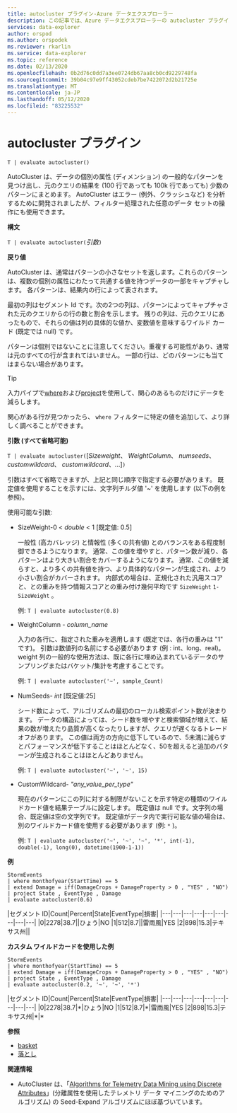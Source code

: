 ```yaml
---
title: autocluster プラグイン-Azure データエクスプローラー
description: この記事では、Azure データエクスプローラーの autocluster プラグインについて説明します。
services: data-explorer
author: orspod
ms.author: orspodek
ms.reviewer: rkarlin
ms.service: data-explorer
ms.topic: reference
ms.date: 02/13/2020
ms.openlocfilehash: 0b2d76c0dd7a3ee0724db67aa8cb0cd9229748fa
ms.sourcegitcommit: 39b04c97e9ff43052cdeb7be7422072d2b21725e
ms.translationtype: MT
ms.contentlocale: ja-JP
ms.lasthandoff: 05/12/2020
ms.locfileid: "83225532"
---
```

# <a name="autocluster-plugin"></a>autocluster プラグイン

```kusto
T | evaluate autocluster()
```

AutoCluster は、データの個別の属性 (ディメンション) の一般的なパターンを見つけ出し、元のクエリの結果を (100 行であっても 100k 行であっても) 少数のパターンにまとめます。 AutoCluster はエラー (例外、クラッシュなど) を分析するために開発されましたが、フィルター処理された任意のデータ セットの操作にも使用できます。 

**構文**

`T | evaluate autocluster(`*引数*`)`

**戻り値**

AutoCluster は、通常はパターンの小さなセットを返します。これらのパターンは、複数の個別の属性にわたって共通する値を持つデータの一部をキャプチャします。 各パターンは、結果内の行によって表されます。 

最初の列はセグメント Id です。次の2つの列は、パターンによってキャプチャされた元のクエリからの行の数と割合を示します。 残りの列は、元のクエリにあったもので、それらの値は列の具体的な値か、変数値を意味するワイルド カード (既定では null) です。 

パターンは個別ではないことに注意してください。重複する可能性があり、通常は元のすべての行が含まれてはいません。 一部の行は、どのパターンにも当てはまらない場合があります。

> [!TIP]
> 入力パイプで[where](./whereoperator.md)および[project](./projectoperator.md)を使用して、関心のあるものだけにデータを減らします。
>
> 関心がある行が見つかったら、 `where` フィルターに特定の値を追加して、より詳しく調べることができます。

**引数 (すべて省略可能)**

`T | evaluate autocluster(`[*Sizeweight*、 *WeightColumn*、 *numseeds*、 *customwildcard*、 *customwildcard*、...]`)`

引数はすべて省略できますが、上記と同じ順序で指定する必要があります。 既定値を使用することを示すには、文字列チルダ値 '~' を使用します (以下の例を参照)。

使用可能な引数:

* SizeWeight-0 < *double* < 1 [既定値: 0.5]

    一般性 (高カバレッジ) と情報性 (多くの共有値) とのバランスをある程度制御できるようになります。 通常、この値を増やすと、パターン数が減り、各パターンはより大きい割合をカバーするようになります。 通常、この値を減らすと、より多くの共有値を持つ、より具体的なパターンが生成され、より小さい割合がカバーされます。 内部式の場合は、正規化された汎用スコアと、との重みを持つ情報スコアとの重み付け幾何平均です `SizeWeight` `1-SizeWeight` 。 

    例: `T | evaluate autocluster(0.8)`

* WeightColumn - *column_name*

    入力の各行に、指定された重みを適用します (既定では、各行の重みは "1" です)。 引数は数値列の名前にする必要があります (例 : int、long、real)。 weight 列の一般的な使用方法は、既に各行に埋め込まれているデータのサンプリングまたはバケット/集計を考慮することです。
    
    例: `T | evaluate autocluster('~', sample_Count)` 

* NumSeeds- *int* [既定値:25] 

    シード数によって、アルゴリズムの最初のローカル検索ポイント数が決まります。 データの構造によっては、シード数を増やすと検索領域が増えて、結果の数が増えたり品質が高くなったりしますが、クエリが遅くなるトレードオフがあります。 この値は両方の方向に低下しているので、5未満に減らすとパフォーマンスが低下することはほとんどなく、50を超えると追加のパターンが生成されることはほとんどありません。

    例: `T | evaluate autocluster('~', '~', 15)`

* CustomWildcard- *"any_value_per_type"*

    現在のパターンにこの列に対する制限がないことを示す特定の種類のワイルドカード値を結果テーブルに設定します。
    既定値は null です。文字列の場合、既定値は空の文字列です。 既定値がデータ内で実行可能な値の場合は、別のワイルドカード値を使用する必要があります (例: `*` )。

    例: `T | evaluate autocluster('~', '~', '~', '*', int(-1), double(-1), long(0), datetime(1900-1-1))`

**例**

<!-- csl: https://help.kusto.windows.net:443/Samples -->
```kusto
StormEvents 
| where monthofyear(StartTime) == 5
| extend Damage = iff(DamageCrops + DamageProperty > 0 , "YES" , "NO")
| project State , EventType , Damage
| evaluate autocluster(0.6)
```

|セグメント ID|Count|Percent|State|EventType|損害|
|---|---|---|---|---|---|---|---|---|
|0|2278|38.7||ひょう|NO
|1|512|8.7||雷雨風|YES
|2|898|15.3|テキサス州||

**カスタム ワイルドカードを使用した例**

<!-- csl: https://help.kusto.windows.net:443/Samples -->
```kusto
StormEvents 
| where monthofyear(StartTime) == 5
| extend Damage = iff(DamageCrops + DamageProperty > 0 , "YES" , "NO")
| project State , EventType , Damage 
| evaluate autocluster(0.2, '~', '~', '*')
```

|セグメント ID|Count|Percent|State|EventType|損害|
|---|---|---|---|---|---|---|---|---|
|0|2278|38.7|\*|ひょう|NO
|1|512|8.7|\*|雷雨風|YES
|2|898|15.3|テキサス州|\*|\*

**参照**

* [basket](./basketplugin.md)
* [落とし](./reduceoperator.md)

**関連情報**

* AutoCluster は、「[Algorithms for Telemetry Data Mining using Discrete Attributes](https://www.scitepress.org/DigitalLibrary/PublicationsDetail.aspx?ID=d5kcrO+cpEU=&t=1)」(分離属性を使用したテレメトリ データ マイニングのためのアルゴリズム) の Seed-Expand アルゴリズムにほぼ基づいています。 

